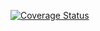 [![Coverage Status](https://coveralls.io/repos/github/peterito/foodOrderingApp/badge.svg?branch=develop)](https://coveralls.io/github/peterito/foodOrderingApp?branch=develop)